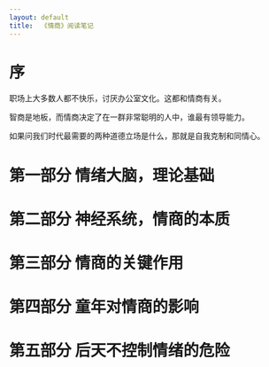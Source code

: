 ```yaml
---
layout:	default
title:  《情商》阅读笔记
---
```


# 序
职场上大多数人都不快乐，讨厌办公室文化。这都和情商有关。

智商是地板，而情商决定了在一群非常聪明的人中，谁最有领导能力。

如果问我们时代最需要的两种道德立场是什么，那就是自我克制和同情心。

# 第一部分 情绪大脑，理论基础

# 第二部分 神经系统，情商的本质

# 第三部分 情商的关键作用

# 第四部分 童年对情商的影响

# 第五部分 后天不控制情绪的危险
